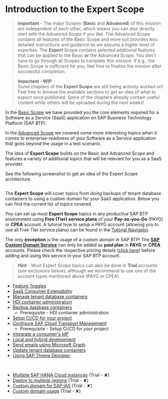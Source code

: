# Introduction to the Expert Scope

> **Important** - The major Scopes (**Basic** and **Advanced**) of this mission are independent of each other, which means you can also directly start with the Advanced Scope if you like. The Advanced Scope contains all features of the Basic Scope and more but provides less detailed instructions and guidance as we assume a higher level of expertise. The **Expert** Scope contains selected additional features that can be applied to the Basic **or** the Advanced Scope. You don't have to go through all Scopes to complete this mission. If e.g., the Basic Scope is sufficient for you, feel free to finalize the mission after successful completion.  

> **Important - WIP** <br>
> Some chapters of the **Expert Scope** are still being actively worked on! Feel free to browse the available sections to get an idea of what to expect once published. Some of the chapters already contain useful content while others will be uploaded during the next weeks!

In the [Basic Scope](../../2-basic/0-introduction-basic-scope/README.md) we have provided you the core elements required for a Software as a Service (SaaS) application on SAP Business Technology Platform (SAP BTP). 

In the [Advanced Scope](../../3-advanced/0-introduction-advanced-scope/README.md) we covered some more interesting topics when it comes to enterprise-readiness of your Software as a Service application that goes beyond the usage in a test scenario. 

The idea of **Expert Scope** builds on the Basic and Advanced Scope and features a variety of additional topics that will be relevant for you as a SaaS provider. 

See the following screenshot to get an idea of the Expert Scope architecture.

![<img src="./images/App_Architecture_Expert.png" width="600" />](./images/App_Architecture_Expert.png?raw=true)

The **Expert Scope** will cover topics from doing backups of tenant database containers to using a custom domain for your SaaS application. Below you can find the current list of topics covered.  

You can set up most **Expert Scope** topics in any productive SAP BTP environment using **Free (Tier) service plans** of your **Pay-as-you-Go** (PAYG) or **CPEA** account. A tutorial how to setup a PAYG account (allowing you to use all Free Tier service plans) can be found in the [Tutorial Navigator](https://developers.sap.com/tutorials/btp-free-tier-account.html).

The only **exception** is the usage of a custom domain in SAP BTP! The [**SAP Custom Domain Service**](https://discovery-center.cloud.sap/serviceCatalog/custom-domain?service_plan=custom-domain) can only be added as **paid plan** in **PAYG** or **CPEA** accounts. Please check the respective pricing details ([click here](https://discovery-center.cloud.sap/serviceCatalog/custom-domain?service_plan=custom-domain&region=all&commercialModel=cloud&tab=service_plan)) before adding and using this service in your SAP BTP account. 

> **Hint** - Most Expert Scope topics can also be done in **Trial** accounts (see exclusions below), although we recommend to use one of the account types mentioned above (PAYG or CPEA).

* [Feature Toggles](../feature-toggles/README.md)
* [SaaS Consumer Extensibility](../consumer-extensibility/README.md)
* [Manage tenant database containers](../manage-tenant-containers/README.md)
* [HDI container administration](../hdi-container-administration/README.md) 
* [Backup database containers](../backup-database-containers/README.md)
    * Prerequisite - HDI container administration
* [Setup CI/CD for your project](../setup-cicd-for-project/README.md)
* [Configure SAP Cloud Transport Management](../configure-transport-management/README.md)
    * Prerequisite - Setup CI/CD for your project
* [Integrate a consumer's IdP](../integrate-consumers-idp/README.md)
* [Local and hybrid development](../local-hybrid-development/README.md)
* [Send emails using Microsoft Graph](../send-emails-graph-api/README.md)
* [Update tenant database containers](../update-tenant-containers/README.md)
* [Using SAP Theme Designer](../using-sap-theme-designer/README.md)

<br>

* [Multiple SAP HANA Cloud instances](./docu/4-expert/multiple-hana-cloud/README.md) (Trial - ✘)
* [Deploy to multiple regions](../deploy-multiple-regions/README.md) (Trial - ✘)
* [Custom domain for SAP IAS](../custom-domain-for-ias/README.md) (Trial - ✘)
* [Custom domain usage](../custom-domain-usage/README.md) (Trial - ✘)
